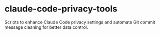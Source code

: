 # claude-code-privacy-tools
Scripts to enhance Claude Code privacy settings and automate Git commit message cleaning for better data control.
